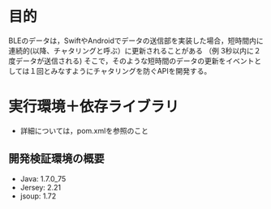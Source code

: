 # 目的
BLEのデータは，SwiftやAndroidでデータの送信部を実装した場合，短時間内に連続的(以降、チャタリングと呼ぶ）に更新されることがある （例 3秒以内に２度データが送信される)
そこで，そのような短時間のデータの更新をイベントとしては１回とみなすようにチャタリングを防ぐAPIを開発する。

# 実行環境＋依存ライブラリ
- 詳細については，pom.xmlを参照のこと
## 開発検証環境の概要
- Java: 1.7.0_75
- Jersey: 2.21
- jsoup: 1.72



